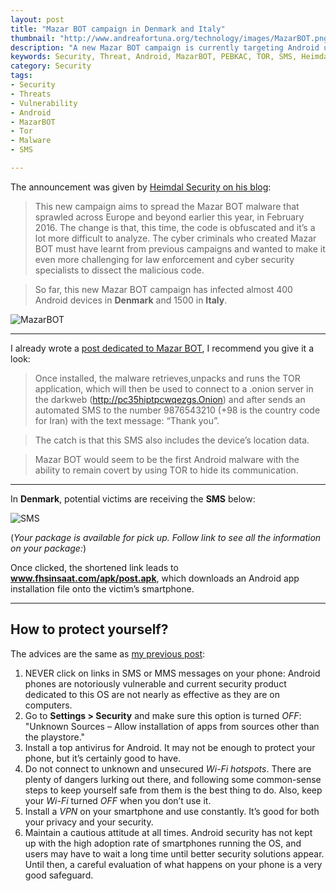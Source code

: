 ```yaml
---
layout: post
title: "Mazar BOT campaign in Denmark and Italy"
thumbnail: "http://www.andreafortuna.org/technology/images/MazarBOT.png"
description: "A new Mazar BOT campaign is currently targeting Android users in Denmark and Italy. Attackers are spoofing trustworthy organizations to infected Android smartphones."
keywords: Security, Threat, Android, MazarBOT, PEBKAC, TOR, SMS, Heimdal Security, Italy, Denmark
category: Security
tags: 
- Security
- Threats
- Vulnerability
- Android
- MazarBOT
- Tor
- Malware
- SMS

---
```


The announcement was given by [Heimdal Security on his blog](https://heimdalsecurity.com/blog/security-alert-new-android-malware-post-denmark/):

> This new campaign aims to spread the Mazar BOT malware that sprawled across Europe and beyond earlier this year, in February 2016. The change is that, this time, the code is obfuscated and it’s a lot more difficult to analyze. The cyber criminals who created Mazar BOT must have learnt from previous campaigns and wanted to make it even more challenging for law enforcement and cyber security specialists to dissect the malicious code.

> So far, this new Mazar BOT campaign has infected almost 400 Android devices in **Denmark** and 1500 in **Italy**.

![MazarBOT](http://www.andreafortuna.org/technology/images/MazarBOT.png)

<hr/>

I already wrote a [post dedicated to Mazar BOT](http://www.andreafortuna.org/security/2016/02/16/mazar-bot-root-and-erase-android-devices/), I recommend you give it a look:

> Once installed, the malware retrieves,unpacks and runs the TOR application, which will then be used to connect to a .onion server in the darkweb (http://pc35hiptpcwqezgs.Onion) and after sends an automated SMS to the number 9876543210 (+98 is the country code for Iran) with the text message: “Thank you”.

> The catch is that this SMS also includes the device’s location data.

> Mazar BOT would seem to be the first Android malware with the ability to remain covert by using TOR to hide its communication.

<hr>

In **Denmark**, potential victims are receiving the **SMS** below:

![SMS](https://heimdalsecurity.com/blog/wp-content/uploads/new-android-malware-post-denmark-1.png)

(*Your package is available for pick up. Follow link to see all the information on your package:*)

Once clicked, the shortened link leads to **www.fhsinsaat.com/apk/post.apk**, which downloads an Android app installation file onto the victim’s smartphone.

<hr>

How to protect yourself?
--

The advices are the same as [my previous post](http://www.andreafortuna.org/security/2016/02/16/mazar-bot-root-and-erase-android-devices/):

1. NEVER click on links in SMS or MMS messages on your phone: Android phones are notoriously vulnerable and current security product dedicated to this OS are not nearly as effective as they are on computers.
2. Go to **Settings > Security** and make sure this option is turned *OFF*: "Unknown Sources – Allow installation of apps from sources other than the playstore."
3. Install a top antivirus for Android. It may not be enough to protect your phone, but it’s certainly good to have.
4. Do not connect to unknown and unsecured *Wi-Fi hotspots*. There are plenty of dangers lurking out there, and following some common-sense steps to keep yourself safe from them is the best thing to do. Also, keep your *Wi-Fi* turned *OFF* when you don’t use it.
5. Install a *VPN* on your smartphone and use constantly. It’s good for both your privacy and your security.
6. Maintain a cautious attitude at all times. Android security has not kept up with the high adoption rate of smartphones running the OS, and users may have to wait a long time until better security solutions appear. Until then, a careful evaluation of what happens on your phone is a very good safeguard.

